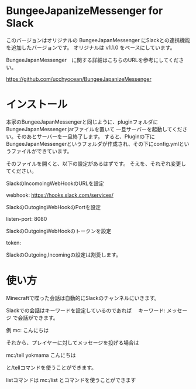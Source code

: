 BungeeJapanizeMessenger for Slack
========================

このバージョンはオリジナルの BungeeJapanMessenger にSlackとの連携機能を追加したバージョンです。
オリジナルは v1.1.0 をベースにしています。

BungeeJapanMessenger　に関する詳細はこちらのURLを参考にしてください。

https://github.com/ucchyocean/BungeeJapanizeMessenger


# インストール

本家のBungeeJapanMessengerと同じように、pluginフォルダにBungeeJapanMessenger.jarファイルを置いて
一旦サーバーを起動してください。そのあとサーバーを一旦終了します。
すると、Pluginの下にBungeeJapanMessengerというフォルダが作成され、その下にconfig.ymlというファイルができています。

そのファイルを開くと、以下の設定があるはずです。
そえを、それぞれ変更してください。

SlackのIncomoingWebHookのURLを設定

webhook: https://hooks.slack.com/services/

SlackのOutogingWebHookのPortを設定

listen-port: 8080

SlackのOutgoingWebHookのトークンを設定

token: <Please set the outgoing token>

SlackのOutgoing,Incomingの設定は割愛します。


# 使い方

Minecraftで喋った会話は自動的にSlackのチャンネルにいきます。

Slackでの会話はキーワードを設定しているのであれば　
キーワード: メッセージ
で会話ができます。

例
mc: こんにちは

それから、プレイヤーに対してメッセージを投げる場合は

mc:/tell yokmama こんにちは

と/tellコマンドを使うことができます。

listコマンドは
mc:/list とコマンドを使うことができます
